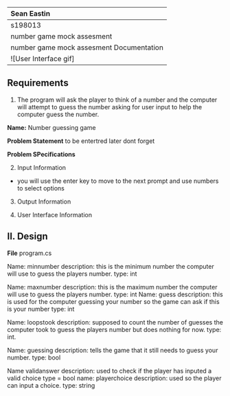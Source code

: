 |Sean Eastin|
| :---      |
|s198013|
|number game mock assesment|
|number game mock assesment Documentation|
| ![User Interface gif]

## Requirements

1. The program will ask the player to think of a number and the computer will attempt to guess the number asking for user input to help the computer guess the number.

**Name:** Number guessing game

**Problem Statement** to be entertred later dont forget


**Problem SPecifications** 

2. Input Information
- you will use the enter key to move to the next prompt and use numbers to select options

3. Output Information

4. User Interface Information

## II. Design

**File** program.cs

Name: minnumber 
description: this is the minimum number the computer will use to guess the players number.
type: int

Name: maxnumber 
description: this is the maximum number the computer will use to guess the players number.
type: int
Name: guess
description: this is used for the computer guessing your number so the game can ask if this is your number
type: int

Name: loopstook
description:
supposed to count the number of guesses the computer took to guess the players number but does nothing for now.
type: int.

Name: guessing
description: tells the game that it still needs to guess your number.
type: bool

Name validanswer
description: used to check if the player has inputed a valid choice
type = bool
name: playerchoice
description: used so the player can input a choice.
type: string

